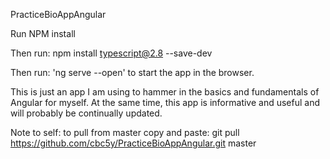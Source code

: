 PracticeBioAppAngular

Run NPM install

Then run: npm install typescript@2.8 --save-dev

Then run: 'ng serve --open' to start the app in the browser.

This is just an app I am using to hammer in the basics and fundamentals of Angular for myself. At the same time, this app is informative and useful and will probably be continually updated.

Note to self: to pull from master copy and paste: git pull https://github.com/cbc5y/PracticeBioAppAngular.git master
